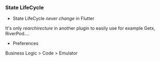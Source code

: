 ### State LifeCycle

* State LifeCycle *never change* in Flutter

It's only *rearchirecture* in another plugin to easily use for example Getx, RiverPod....

* Preferences

 Business Logic > Code > Emulator
